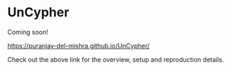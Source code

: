 # UnCypher
Coming soon!

https://puranjay-del-mishra.github.io/UnCypher/

Check out the above link for the overview, setup and reproduction details.

